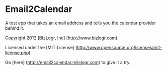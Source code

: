 # Email2Calendar

A test app that takes an email address and tells you the calendar provider behind it.

Copyright 2012 [BizLogr, Inc] (http://www.bizlogr.com).

Licensed under the [MIT License] (http://www.opensource.org/licenses/mit-license.php).

Go [here] (http://email2calendar.milelogr.com) to give it a try.
